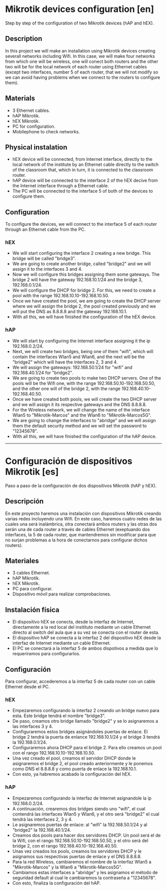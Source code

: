 # Mikrotik devices configuration [en]

Step by step of the configuration of two Mikrotik devices (hAP and hEX).

## Description

In this project we will make an installation using Mikrotik devices creating severall networks including Wifi. In this case, we will make four networks from which one will be wireless, one will conect both routers and the other two will be for the local network of each router using Ethernet cables (except two interfaces, number 5 of each router, that we will not modify so we can avoid having problems when we connect to the routers to configure them).

## Materials

* 3 Ethernet cables.
* hAP Mikrotik.
* hEX Mikrotik.
* PC for configuration.
* Mobilephone to check networks. 

## Physical instalation

* hEX device will be connected, from Internet interface, directly to the local network of the institute by an Ethernet cable directly to the switch of the classroom that, which in turn, it is connected to the classroom router.
* hAP device will be connected to the interface 2 of the hEX decive from the Internet interface through a Ethernet cable.
* The PC will be connected to the interface 5 of both of the devices to configure them.

## Configuration

To configure the devices, we will connect to the interface 5 of each router through an Ethernet cable from the PC.

### hEX

* We will start configuring the interface 2 creating a new bridge. This bridge will be called "bridge3".
* We are going to create another bridge, called "bridge2" and we will assign it to the interfaces 3 and 4.
* Now we will configure this bridges assigning them some gateways. The bridge 2 will have the gateway 192.168.10.1/24 and the bridge 3, 192.168.0.1/24.
* We will configure the DHCP for bridge 2. For this, we need to create a pool with the range 192.168.10.10-192.168.10.50.
* Once we have created the pool, we are going to create the DHCP server where we will assign the bridge 2, the pool created previously and we will put the DNS as 8.8.8.8 and the gateway 192.168.10.1.
* With all this, we will have finished the configuration of the hEX device.

### hAP

* We will start by configuring the Internet interface assigning it the ip 192.168.0.2/24.
* Next, we will create two bridges, being one of them "wifi", which will contain the interfaces Wlan5 and Wlan6, and the next will be the "bridge2" which will have the interfaces 2, 3 and 4.
* We will assign the gateways: 192.168.50.1/24 for "wifi" and 192.168.40.1/24 for "bridge2".
* We are going to create two pools to make two DHCP servers. One of the pools will be the Wifi one, with the range 192.168.50.10-192.168.50.50, and the other one will of the bridge 2, with the range 192.168.40.10-192.168.40.50.
* Once we have created both pools, we will create the two DHCP server and we will assign it its respective gateways and the DNS 8.8.8.8.
* For the Wireless network, we will change the name of the interface Wlan5 to "Mikrotik-Marcos" and the Wlan6 to "Mikrotik-Marcos5G".
* We are going to change the interfaces to "abridge" and we will assign them the default security method and we will set the password to "12345678".
* With all this, we will have finished the configuration of the hAP device.

---

# Configuración de dispositivos Mikrotik [es]

Paso a paso de la configuración de dos dispositivos Mikrotik (hAP y hEX).

## Descripción

En este proyecto haremos una instalación con dispositivos Mikrotik creando varias redes incluyendo una Wifi. En este caso, haremos cuatro redes de las cuales una será inalámbrica, otra conectará ambos routers y las otras dos serán una de cada router a través de cables Ethernet (exeptuando dos interfaces, la 5 de cada router, que mantendremos sin modificar para que no surjan problemas a la hora de conectarnos para configurar dichos routers).

## Materiales

* 3 cables Ethernet.
* hAP Mikrotik.
* hEX Mikrotik.
* PC para configurar.
* Dispositivo móvil para realizar comprobaciones.

## Instalación física

* El dispositivo hEX se conecta, desde la interfaz de Internet, directamente a la red local del insitituto mediante un cable Ethernet directo al switch del aula que a su vez se conecta con el router de esta.
* El dispositivo hAP se conecta a la interfaz 2 del dispositivo hEX desde la interfaz de Internet mediante un cable Ethernet.
* El PC se conectará a la interfaz 5 de ambos dispotivos a medida que lo requeriramos para configurarlos.

## Configuración

Para configurar, accederemos a la interfaz 5 de cada router con un cable Ethernet desde el PC.

### hEX

* Empezaremos configurando la interfaz 2 creando un bridge nuevo para esta. Este bridge tendrá el nombre "bridge3".
* De paso, creamos otro bridge llamado "bridge2" y se lo asignaremos a las interfaces 3 y 4.
* Configuraremos estos bridges asignándoles puertas de enlace. El bridge 2 tendrá la puerta de enlance 192.168.10.1/24 y el bridge 3 tendrá la 192.168.0.1/24.
* Configuraremos ahora DHCP para el bridge 2. Para ello creamos un pool con el rango 192.168.10.10-192.168.10.50.
* Una vez creado el pool, creamos el servidor DHCP donde le asignaremos el bridge 2, el pool creado anteriormente y le ponemos como DNS el 8.8.8.8 y como puerta de enlace la 192.168.10.1.
* Con esto, ya habremos acabado la configuración del hEX.

### hAP

* Empezaremos configurando la interfaz de Internet asignandole la ip 192.168.0.2/24.
* A continuación, crearemos dos bridges siendo uno "wifi", el cual contendrá las interfaces Wlan5 y Wlan6, y el otro será "bridge2" el cual tendrá las interfaces 2, 3 y 4.
* Le asignaremos puertas de enlace: al "wifi" la 192.168.50.1/24 y al "bridge2" la 192.168.40.1/24.
* Creamos dos pools para hacer dos servidores DHCP. Un pool será el de la Wifi, con el rango 192.168.50.10-192.168.50.50, y el otro será del bridge 2, con el rango 192.168.40.10-192.168.40.50.
* Unas vez creados los pools, creamos los servidores DHCP y le asignamos sus respectivas puertas de enlace y el DNS 8.8.8.8.
* Para la red Wireless, cambiaremos el nombre de la interfaz Wlan5 a "Mikrotik-Marcos" y la Wlan6 a "Mikrotik-Marcos5G".
* Cambiamos estas interfaces a "abridge" y les asignamos el método de seguridad default al cual le cambiaremos la contraseña a "12345678".
* Con esto, finaliza la configuración del hAP.
